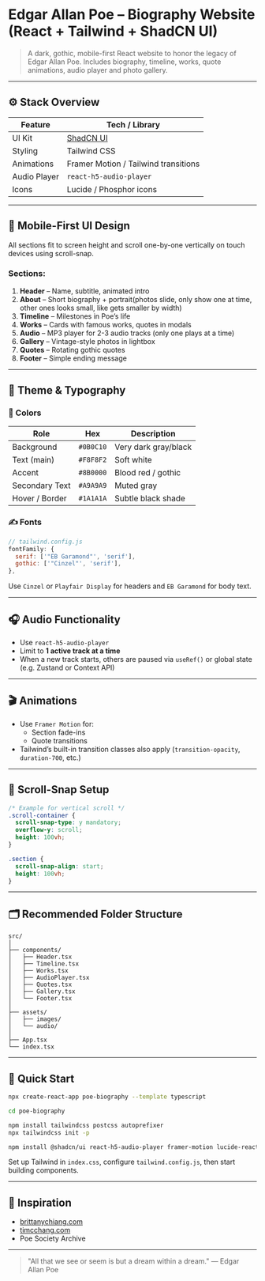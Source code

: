 # Edgar Allan Poe – Biography Website (React + Tailwind + ShadCN UI)

> A dark, gothic, mobile-first React website to honor the legacy of Edgar Allan Poe. Includes biography, timeline, works, quote animations, audio player and photo gallery. 

---

## ⚙️ Stack Overview

| Feature              | Tech / Library           |
|----------------------|--------------------------|
| UI Kit               | [ShadCN UI](https://ui.shadcn.com) |
| Styling              | Tailwind CSS             |
| Animations           | Framer Motion / Tailwind transitions |
| Audio Player         | `react-h5-audio-player`  |
| Icons                | Lucide / Phosphor icons  |

---

## 📱 Mobile-First UI Design

All sections fit to screen height and scroll one-by-one vertically on touch devices using scroll-snap.

### Sections:

1. **Header** – Name, subtitle, animated intro
2. **About** – Short biography + portrait(photos slide, only show one at time, other ones looks small, like gets smaller by width)
3. **Timeline** – Milestones in Poe’s life
4. **Works** – Cards with famous works, quotes in modals
5. **Audio** – MP3 player for 2-3 audio tracks (only one plays at a time)
6. **Gallery** – Vintage-style photos in lightbox
7. **Quotes** – Rotating gothic quotes
8. **Footer** – Simple ending message

---

## 🎨 Theme & Typography

### 🖤 Colors

| Role           | Hex        | Description         |
|----------------|------------|---------------------|
| Background     | `#0B0C10`  | Very dark gray/black |
| Text (main)    | `#F8F8F2`  | Soft white          |
| Accent         | `#8B0000`  | Blood red / gothic  |
| Secondary Text | `#A9A9A9`  | Muted gray          |
| Hover / Border | `#1A1A1A`  | Subtle black shade  |

### ✍️ Fonts

```js
// tailwind.config.js
fontFamily: {
  serif: ['"EB Garamond"', 'serif'],
  gothic: ['"Cinzel"', 'serif'],
},
```

Use `Cinzel` or `Playfair Display` for headers and `EB Garamond` for body text.

---

## 🎧 Audio Functionality

- Use `react-h5-audio-player`
- Limit to **1 active track at a time**
- When a new track starts, others are paused via `useRef()` or global state (e.g. Zustand or Context API)

---

## 🎬 Animations

- Use `Framer Motion` for:
  - Section fade-ins
  - Quote transitions
- Tailwind’s built-in transition classes also apply (`transition-opacity`, `duration-700`, etc.)

---

## 🧩 Scroll-Snap Setup

```css
/* Example for vertical scroll */
.scroll-container {
  scroll-snap-type: y mandatory;
  overflow-y: scroll;
  height: 100vh;
}

.section {
  scroll-snap-align: start;
  height: 100vh;
}
```

---

## 🗂 Recommended Folder Structure

```
src/
│
├── components/
│   ├── Header.tsx
│   ├── Timeline.tsx
│   ├── Works.tsx
│   ├── AudioPlayer.tsx
│   ├── Quotes.tsx
│   ├── Gallery.tsx
│   └── Footer.tsx
│
├── assets/
│   ├── images/
│   └── audio/
│
├── App.tsx
└── index.tsx
```

---

## 🚀 Quick Start

```bash
npx create-react-app poe-biography --template typescript

cd poe-biography

npm install tailwindcss postcss autoprefixer
npx tailwindcss init -p

npm install @shadcn/ui react-h5-audio-player framer-motion lucide-react
```

Set up Tailwind in `index.css`, configure `tailwind.config.js`, then start building components.

---

## 📸 Inspiration

- [brittanychiang.com](https://brittanychiang.com/)
- [timcchang.com](https://timcchang.com/)
- Poe Society Archive

---

> "All that we see or seem is but a dream within a dream." — Edgar Allan Poe
